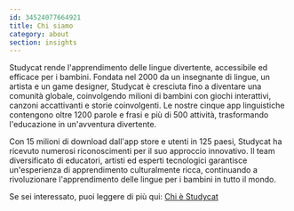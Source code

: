 ```yaml
---
id: 34524077664921
title: Chi siamo
category: about
section: insights
---
```

Studycat rende l'apprendimento delle lingue divertente, accessibile ed efficace per i bambini. Fondata nel 2000 da un insegnante di lingue, un artista e un game designer, Studycat è cresciuta fino a diventare una comunità globale, coinvolgendo milioni di bambini con giochi interattivi, canzoni accattivanti e storie coinvolgenti. Le nostre cinque app linguistiche contengono oltre 1200 parole e frasi e più di 500 attività, trasformando l'educazione in un'avventura divertente.

Con 15 milioni di download dall'app store e utenti in 125 paesi, Studycat ha ricevuto numerosi riconoscimenti per il suo approccio innovativo. Il team diversificato di educatori, artisti ed esperti tecnologici garantisce un'esperienza di apprendimento culturalmente ricca, continuando a rivoluzionare l'apprendimento delle lingue per i bambini in tutto il mondo.

Se sei interessato, puoi leggere di più qui: [Chi è Studycat](https://studycat.com/about/)


